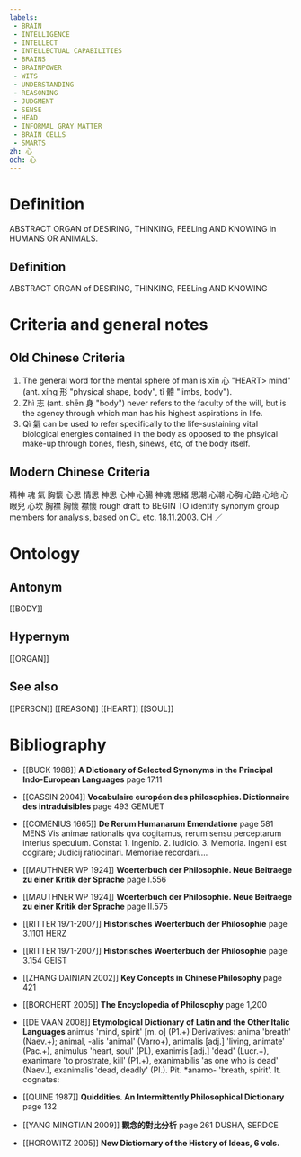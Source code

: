 ```yaml
---
labels: 
 - BRAIN
 - INTELLIGENCE
 - INTELLECT
 - INTELLECTUAL CAPABILITIES
 - BRAINS
 - BRAINPOWER
 - WITS
 - UNDERSTANDING
 - REASONING
 - JUDGMENT
 - SENSE
 - HEAD
 - INFORMAL GRAY MATTER
 - BRAIN CELLS
 - SMARTS
zh: 心
och: 心
---
```


# Definition
ABSTRACT ORGAN of DESIRING, THINKING, FEELing AND KNOWING in HUMANS OR ANIMALS.
## Definition
ABSTRACT ORGAN of DESIRING, THINKING, FEELing AND KNOWING
# Criteria and general notes
## Old Chinese Criteria
1. The general word for the mental sphere of man is xīn 心 "HEART> mind" (ant. xíng 形 "physical shape, body", tǐ 體 "limbs, body").
2. Zhì 志 (ant. shēn 身 "body") never refers to the faculty of the will, but is the agency through which man has his highest aspirations in life.
3. Qì 氣 can be used to refer specifically to the life-sustaining vital biological energies contained in the body as opposed to the phsyical make-up through bones, flesh, sinews, etc, of the body itself.
## Modern Chinese Criteria
精神
魂
氣
胸懷
心思
情思
神思
心神
心腸
神魂
思緒
思潮
心潮
心胸
心路
心地
心眼兒
心坎
胸襟
胸懷
襟懷
rough draft to BEGIN TO identify synonym group members for analysis, based on CL etc. 18.11.2003. CH ／
# Ontology

## Antonym
[[BODY]]
## Hypernym
[[ORGAN]]
## See also
[[PERSON]]
[[REASON]]
[[HEART]]
[[SOUL]]
# Bibliography
- [[BUCK 1988]]
**A Dictionary of Selected Synonyms in the Principal Indo-European Languages** page 17.11

- [[CASSIN 2004]]
**Vocabulaire européen des philosophies. Dictionnaire des intraduisibles** page 493
GEMUET
- [[COMENIUS 1665]]
**De Rerum Humanarum Emendatione** page 581
MENS Vis animae rationalis qva cogitamus, rerum sensu perceptarum interius speculum.
Constat 1. Ingenio. 2. Iudicio. 3. Memoria. Ingenii est cogitare; Judicij ratiocinari. Memoriae recordari....
- [[MAUTHNER WP 1924]]
**Woerterbuch der Philosophie. Neue Beitraege zu einer Kritik der Sprache** page I.556

- [[MAUTHNER WP 1924]]
**Woerterbuch der Philosophie. Neue Beitraege zu einer Kritik der Sprache** page II.575

- [[RITTER 1971-2007]]
**Historisches Woerterbuch der Philosophie** page 3.1101
HERZ
- [[RITTER 1971-2007]]
**Historisches Woerterbuch der Philosophie** page 3.154
GEIST
- [[ZHANG DAINIAN 2002]]
**Key Concepts in Chinese Philosophy** page 421

- [[BORCHERT 2005]]
**The Encyclopedia of Philosophy** page 1,200

- [[DE VAAN 2008]]
**Etymological Dictionary of Latin and the Other Italic Languages** 
animus 'mind, spirit' [m. o] (P1.+)
Derivatives: anima 'breath' (Naev.+); animal, -alis 'animal' (Varro+), animalis
[adj.] 'living, animate' (Pac.+), animulus 'heart, soul' (PI.), exanimis [adj.] 'dead'
(Lucr.+), exanimare 'to prostrate, kill' (P1.+), exanimabilis 'as one who is dead'
(Naev.), exanimalis 'dead, deadly' (PI.).
Pit. *anamo- 'breath, spirit'. It. cognates:
- [[QUINE 1987]]
**Quiddities. An Intermittently Philosophical Dictionary** page 132

- [[YANG MINGTIAN 2009]]
**觀念的對比分析** page 261
DUSHA, SERDCE
- [[HOROWITZ 2005]]
**New Dictiornary of the History of Ideas, 6 vols.** 
